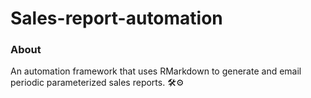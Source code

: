 # Sales-report-automation
### About
An automation framework that uses RMarkdown to generate and email periodic parameterized sales reports. 🛠⚙    
